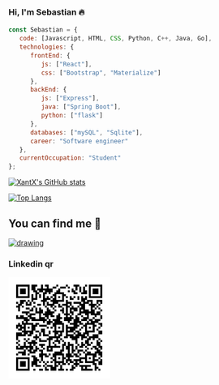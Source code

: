 ### Hi, I'm Sebastian :fire:

```js
const Sebastian = {
   code: [Javascript, HTML, CSS, Python, C++, Java, Go],
   technologies: {
      frontEnd: {
         js: ["React"],
         css: ["Bootstrap", "Materialize"]
      },
      backEnd: {
         js: ["Express"],
         java: ["Spring Boot"],
         python: ["flask"]
      },
      databases: ["mySQL", "Sqlite"],
      career: "Software engineer"
   },
   currentOccupation: "Student"
};
```
[![XantX's GitHub stats](https://github-readme-stats.vercel.app/api?username=XantX&theme=gruvbox&show_icons=true)](https://github.com/anuraghazra/github-readme-stats)

[![Top Langs](https://github-readme-stats.vercel.app/api/top-langs/?username=XantX&layout=compact&theme=gruvbox)](https://github.com/anuraghazra/github-readme-stats)

## You can find me :eyes:

<a href="https://www.linkedin.com/in/sebastian-diaz-torres/">

<img src="https://raw.githubusercontent.com/rahuldkjain/github-profile-readme-generator/master/src/images/icons/Social/linked-in-alt.svg" alt="drawing" width="30"/>
</a>

### Linkedin qr
<img src="./linkedin.png" alt="linkedin" style="width:200px;"/>
